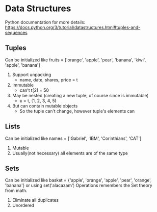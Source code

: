 # Data Structures

Python documentation for more details: https://docs.python.org/3/tutorial/datastructures.html#tuples-and-sequences

## Tuples
Can be initialized like fruits = ['orange', 'apple', 'pear', 'banana', 'kiwi', 'apple', 'banana']

1. Support unpacking
    * name, date, shares, price = t
2. Immutable
    * can't t[2] = 50
3. May be nested (creating a new tuple, of course since is immutable)
    * u = t, (1, 2, 3, 4, 5)
4. But can contain mutable objects
    * So the tuple can't change, however tuple's elements can


## Lists
Can be initialized like names = ['Gabriel', 'IBM', 'Corinthians', 'CAT']

1. Mutable
2. Usually(not necessary) all elements are of the same type

## Sets

Can be initialized like basket = {'apple', 'orange', 'apple', 'pear', 'orange', 'banana'} or using set('alacazam')
Operations remembers the Set theory from math.

1. Eliminate all duplicates
2. Unordered